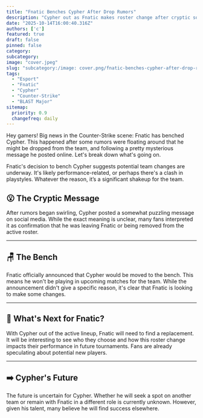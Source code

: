 ```yaml
---
title: "Fnatic Benches Cypher After Drop Rumors"
description: "Cypher out as Fnatic makes roster change after cryptic social media post."
date: "2025-10-14T16:00:40.316Z"
authors: ['c']
featured: true
draft: false
pinned: false
category:
subcategory:
image: "cover.jpeg"
slug: "subcategory:/image: cover.png/fnatic-benches-cypher-after-drop-rumors"
tags:
  - "Esport"
  - "Fnatic"
  - "Cypher"
  - "Counter-Strike"
  - "BLAST Major"
sitemap:
  priority: 0.9
  changefreq: daily
---
```


Hey gamers! Big news in the Counter-Strike scene: Fnatic has benched Cypher. This happened after some rumors were floating around that he might be dropped from the team, and following a pretty mysterious message he posted online. Let's break down what's going on.

Fnatic's decision to bench Cypher suggests potential team changes are underway. It's likely performance-related, or perhaps there's a clash in playstyles. Whatever the reason, it’s a significant shakeup for the team.

## 😮 The Cryptic Message

After rumors began swirling, Cypher posted a somewhat puzzling message on social media. While the exact meaning is unclear, many fans interpreted it as confirmation that he was leaving Fnatic or being removed from the active roster.

---

## 🪑 The Bench

Fnatic officially announced that Cypher would be moved to the bench. This means he won't be playing in upcoming matches for the team. While the announcement didn't give a specific reason, it's clear that Fnatic is looking to make some changes.

---

## 🤔 What's Next for Fnatic?

With Cypher out of the active lineup, Fnatic will need to find a replacement. It will be interesting to see who they choose and how this roster change impacts their performance in future tournaments. Fans are already speculating about potential new players.

---

## ➡️ Cypher's Future

The future is uncertain for Cypher. Whether he will seek a spot on another team or remain with Fnatic in a different role is currently unknown. However, given his talent, many believe he will find success elsewhere.